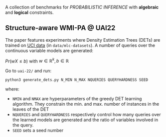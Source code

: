 
A collection of benchmarks for *PROBABILISTIC INFERENCE* 
with **algebraic** and **logical** constraints.

## Structure-aware WMI-PA @ UAI22

The paper features experiments where Density Estimation Trees (DETs) are trained on [UCI data](https://archive.ics.uci.edu/ml/index.php) (in `data/mlc-datasets`). A number of queries over the continuous variable models are generated:

$Pr(w X \le b)$ with $w \in \mathbb{R}^k, b \in \mathbb{R}$

Go to `uai-22/` and run:

`python3 generate_dets.py N_MIN N_MAX NQUERIES QUERYHARDNESS SEED`

where:

- `NMIN` and `NMAX` are hyperparameters of the greedy DET learning algorithm. They constrain the min. and max. number of instances in the leaves of the DET
- `NQUERIES` and `QUERYHARDNESS` respectively control how many queries over the learned models are generated and the ratio of variables involved in the query.
- `SEED` sets a seed number

